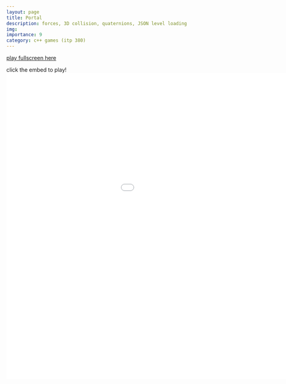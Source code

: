 ```yaml
---
layout: page
title: Portal
description: forces, 3D collision, quaternions, JSON level loading
img:
importance: 9
category: c++ games (itp 380)
---
```


<a href="../../games/portal.html" target="_blank">play fullscreen here</a>

click the embed to play!
<embed type="text/html" src="../../games/portal.html"  width="1200" height="800">
